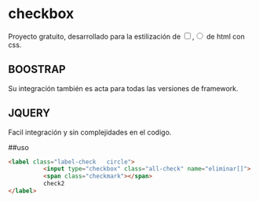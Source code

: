 # checkbox
Proyecto gratuito, desarrollado para  la estilización de <input type="checkbox">,<input type="radio"> de html con css.


## BOOSTRAP
Su integración también es acta para todas las versiones de framework.

## JQUERY
Facil integración y sin complejidades en el codigo.


##uso

```html
<label class="label-check   circle">
          <input type="checkbox" class="all-check" name="eliminar[]">
          <span class="checkmark"></span>
          check2
</label>
```
